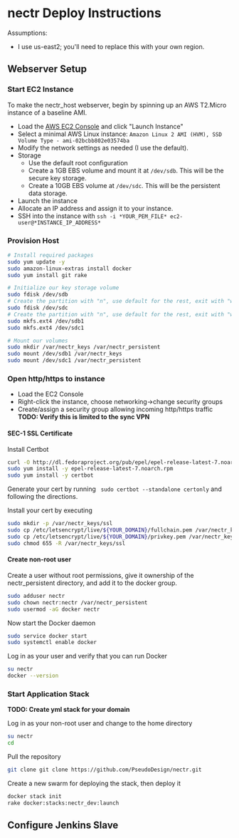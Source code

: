# nectr Deploy Instructions

Assumptions:

- I use us-east2; you'll need to replace this with your own region.

## Webserver Setup

### Start EC2 Instance

To make the nectr_host webserver, begin by spinning up an AWS T2.Micro instance of a baseline AMI.

- Load the [AWS EC2 Console](https://console.aws.amazon.com/ec2) and click "Launch Instance"
- Select a minimal AWS Linux instance: `Amazon Linux 2 AMI (HVM), SSD Volume Type - ami-02bcbb802e03574ba`
- Modify the network settings as needed (I use the default).
- Storage
  - Use the default root configuration
  - Create a 1GB EBS volume and mount it at `/dev/sdb`.  This will be the secure key storage.
  - Create a 10GB EBS volume at `/dev/sdc`.  This will be the persistent data storage.
- Launch the instance
- Allocate an IP address and assign it to your instance.
- SSH into the instance with `ssh -i *YOUR_PEM_FILE* ec2-user@*INSTANCE_IP_ADDRESS*`

### Provision Host

```bash
# Install required packages
sudo yum update -y
sudo amazon-linux-extras install docker
sudo yum install git rake

# Initialize our key storage volume
sudo fdisk /dev/sdb
# Create the partition with "n", use default for the rest, exit with "w"
sudo fdisk /dev/sdc
# Create the partition with "n", use default for the rest, exit with "w"
sudo mkfs.ext4 /dev/sdb1
sudo mkfs.ext4 /dev/sdc1

# Mount our volumes
sudo mkdir /var/nectr_keys /var/nectr_persistent
sudo mount /dev/sdb1 /var/nectr_keys
sudo mount /dev/sdc1 /var/nectr_persistent

```

### Open http/https to instance

- Load the EC2 Console
- Right-click the instance, choose networking->change security groups
- Create/assign a security group allowing incoming http/https traffic **TODO: Verify this is limited to the sync VPN**

#### SEC-1 SSL Certificate

Install Certbot

```bash
curl -O http://dl.fedoraproject.org/pub/epel/epel-release-latest-7.noarch.rpm
sudo yum install -y epel-release-latest-7.noarch.rpm
sudo yum install -y certbot
```

Generate your cert by running ` sudo certbot --standalone certonly` and following the directions.

Install your cert by executing

```bash
sudo mkdir -p /var/nectr_keys/ssl
sudo cp /etc/letsencrypt/live/${YOUR_DOMAIN}/fullchain.pem /var/nectr_keys/ssl/nginx.crt
sudo cp /etc/letsencrypt/live/${YOUR_DOMAIN}/privkey.pem /var/nectr_keys/ssl/nginx.key
sudo chmod 655 -R /var/nectr_keys/ssl
```

#### Create non-root user

Create a user without root permissions, give it ownership of the nectr_persistent directory, and add it to the docker group.

```bash
sudo adduser nectr
sudo chown nectr:nectr /var/nectr_persistent
sudo usermod -aG docker nectr
```

Now start the Docker daemon

```bash
sudo service docker start
sudo systemctl enable docker
```

Log in as your user and verify that you can run Docker

```bash
su nectr
docker --version
```

### Start Application Stack

**TODO: Create yml stack for your domain**

Log in as your non-root user and change to the home directory

```bash
su nectr
cd
```

Pull the repository

```bash
git clone git clone https://github.com/PseudoDesign/nectr.git
```

Create a new swarm for deploying the stack, then deploy it

```bash
docker stack init
rake docker:stacks:nectr_dev:launch
```



## Configure Jenkins Slave
